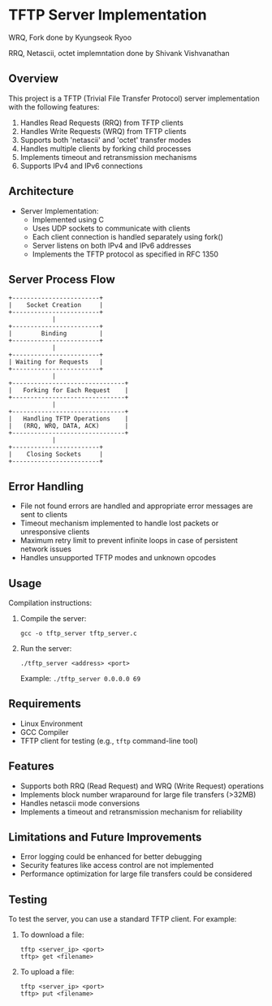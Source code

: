 # TFTP Server Implementation

WRQ, Fork done by Kyungseok Ryoo

RRQ, Netascii, octet implemntation done by Shivank Vishvanathan

## Overview
This project is a TFTP (Trivial File Transfer Protocol) server implementation with the following features:
1. Handles Read Requests (RRQ) from TFTP clients
2. Handles Write Requests (WRQ) from TFTP clients
3. Supports both 'netascii' and 'octet' transfer modes
4. Handles multiple clients by forking child processes
5. Implements timeout and retransmission mechanisms
6. Supports IPv4 and IPv6 connections

## Architecture
- Server Implementation:
  - Implemented using C
  - Uses UDP sockets to communicate with clients
  - Each client connection is handled separately using fork()
  - Server listens on both IPv4 and IPv6 addresses
  - Implements the TFTP protocol as specified in RFC 1350

## Server Process Flow
```
+------------------------+
|    Socket Creation     |
+------------------------+
            |
+------------------------+
|        Binding         |
+------------------------+
            |
+------------------------+
| Waiting for Requests   |
+------------------------+
            |
+-------------------------------+
|   Forking for Each Request    |
+-------------------------------+
            |
+-------------------------------+
|   Handling TFTP Operations    |
|   (RRQ, WRQ, DATA, ACK)       |
+-------------------------------+
            |
+------------------------+
|    Closing Sockets     |
+------------------------+
```

## Error Handling
- File not found errors are handled and appropriate error messages are sent to clients
- Timeout mechanism implemented to handle lost packets or unresponsive clients
- Maximum retry limit to prevent infinite loops in case of persistent network issues
- Handles unsupported TFTP modes and unknown opcodes

## Usage
Compilation instructions:
1. Compile the server:
   ```
   gcc -o tftp_server tftp_server.c
   ```
2. Run the server:
   ```
   ./tftp_server <address> <port>
   ```
   Example: `./tftp_server 0.0.0.0 69`

## Requirements
- Linux Environment
- GCC Compiler
- TFTP client for testing (e.g., `tftp` command-line tool)

## Features
- Supports both RRQ (Read Request) and WRQ (Write Request) operations
- Implements block number wraparound for large file transfers (>32MB)
- Handles netascii mode conversions
- Implements a timeout and retransmission mechanism for reliability

## Limitations and Future Improvements
- Error logging could be enhanced for better debugging
- Security features like access control are not implemented
- Performance optimization for large file transfers could be considered

## Testing
To test the server, you can use a standard TFTP client. For example:
1. To download a file:
   ```
   tftp <server_ip> <port>
   tftp> get <filename>
   ```
2. To upload a file:
   ```
   tftp <server_ip> <port>
   tftp> put <filename>
   ```
